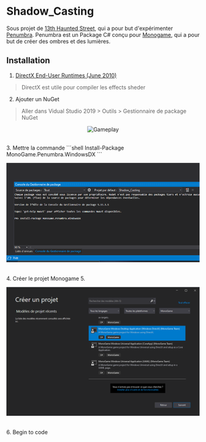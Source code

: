 # Shadow_Casting
Sous projet de [13th Haunted Street](https://github.com/AlecInfo/13th_Haunted_Street), qui a pour but d'expérimenter [Penumbra](https://github.com/discosultan/penumbra). Penumbra 
est un Package C# conçu pour [Monogame](https://www.monogame.net/), qui a pour but de créer des ombres et des lumières.


## Installation

1. [DirectX End-User Runtimes (June 2010)](https://www.microsoft.com/en-us/download/details.aspx?id=8109)
> DirectX est utile pour compiler les effects sheder
2. Ajouter un NuGet
> Aller dans Vidual Studio 2019 > Outils > Gestionnaire de package NuGet
> <br>
<p align="center">
  <img src="https://github.com/AlecInfo/BugsDestroyer/blob/master/Doc/GifTroKoul.gif?raw=true" alt="Gameplay" Width="640" Height="360">
</p>
<br>
3. Mettre la commande
```shell
Install-Package MonoGame.Penumbra.WindowsDX
```
<br>
<p align="center">
  <img src="https://github.com/AlecInfo/Shadow_Casting/blob/master/Documentation/InstallPackage.png" alt="Gameplay">
</p>
<br>
4. Créer le projet Monogame
5. <br>
<p align="center">
  <img src="https://github.com/AlecInfo/Shadow_Casting/blob/master/Documentation/CreateProjectMonogame.png" alt="Gameplay">
</p>
<br>
6. Begin to code
